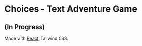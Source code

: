 # Choices - Text Adventure Game

## (In Progress)

Made with [React](https://reactjs.org/), Tailwind CSS.

